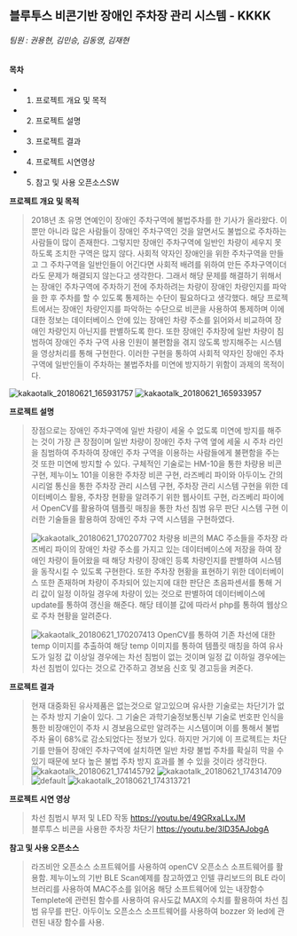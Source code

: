 ## 블루투스 비콘기반 장애인 주차장 관리 시스템 - KKKK
###### 팀원 : 권용현, 김민승, 김동영, 김재현

#### 목차

  - 1. 프로젝트 개요 및 목적
  - 2. 프로젝트 설명
  - 3. 프로젝트 결과
  - 4. 프로젝트 시연영상
  - 5. 참고 및 사용 오픈소스SW

**프로젝트 개요 및 목적**

> 2018년 초 유명 연예인이 장애인 주차구역에 불법주차를 한 기사가 올라왔다. 이뿐만 아니라 많은 사람들이 장애인 주차구역인 것을 알면서도 불법으로 주차하는 사람들이 많이 존재한다. 그렇지만 장애인 주차구역에 일반인 차량이 세우지 못하도록 조치한 구역은 많지 않다. 사회적 약자인 장애인을 위한 주차구역을 만들고 그 주차구역을 일반인들이 어긴다면 사회적 배려를 위하여 만든 주차구역이더라도 문제가 해결되지 않는다고 생각한다. 그래서 해당 문제를 해결하기 위해서는 장애인 주차구역에 주차하기 전에 주차하려는 차량이 장애인 차량인지를 파악을 한 후 주차를 할 수 있도록 통제하는 수단이 필요하다고 생각했다. 해당 프로젝트에서는 장애인 차량인지를 파악하는 수단으로 비콘을 사용하여 통제하며 이에 대한 정보는 데이터베이스 안에 있는 장애인 차량 주소를 읽어와서 비교하여 장애인 차량인지 아닌지를 판별하도록 한다. 또한 장애인 주차장에 일반 차량이 침범하여 장애인 주차 구역 사용 인원이 불편함을 겪지 않도록 방지해주는 시스템을 영상처리를 통해 구현한다. 이러한 구현을 통하여 사회적 약자인 장애인 주차구역에 일반인들이 주차하는 불법주차를 미연에 방지하기 위함이 과제의 목적이다. 

![kakaotalk_20180621_165931757](https://user-images.githubusercontent.com/37283217/41706307-6e52236e-7576-11e8-9ad9-e97ed6a408f6.png)
![kakaotalk_20180621_165933957](https://user-images.githubusercontent.com/37283217/41706581-1d561d48-7577-11e8-90dd-ec7ca7bca0d2.png)

**프로젝트 설명**

> 장점으로는 장애인 주차구역에 일반 차량이 세울 수 없도록 미연에 방지를 해주는 것이 가장 큰 장점이며 일반 차량이 장애인 주차 구역 옆에 세울 시 주차 라인을 침범하여 주차하여 장애인 주차 구역을 이용하는 사람들에게 불편함을 주는 것 또한 미연에 방지할 수 있다. 구체적인 기술로는 HM-10을 통한 차량용 비콘 구현, 제누이노 101을 이용한 주차장 비콘 구현, 라즈베리 파이와 아두이노 간의 시리얼 통신을 통한 주차장 관리 시스템 구현, 주차장 관리 시스템 구현을 위한 데이터베이스 활용, 주차장 현황을 알려주기 위한 웹사이트 구현, 라즈베리 파이에서 OpenCV를 활용하여 템플릿 매칭을 통한 차선 침범 유무 판단 시스템 구현 이러한 기술들을 활용하여 장애인 주차 구역 시스템을 구현하였다. 
>
> ![kakaotalk_20180621_170207702](https://user-images.githubusercontent.com/37283217/41706726-765dcc42-7577-11e8-9bf2-bedf3911b2d1.png)
> 차량용 비콘의 MAC 주소들을 주차장 라즈베리 파이의 장애인 차량 주소를 가지고 있는 데이터베이스에 저장을 하여 장애인 차량이 들어왔을 때 해당 차량이 장애인 등록 차량인지를 판별하여 시스템을 동작시킬 수 있도록 구현한다. 또한 주차장 현황을 표현하기 위한 데이터베이스 또한 존재하며 차량이 주차되어 있는지에 대한 판단은 초음파센서를 통해 거리 값이 일정 이하일 경우에 차량이 있는 것으로 판별하여 데이터베이스에 update를 통하여 갱신을 해준다. 해당 테이블 값에 따라서 php를 통하여 웹상으로 주차 현황을 알려준다.
>
> ![kakaotalk_20180621_170207413](https://user-images.githubusercontent.com/37283217/41706738-7e330432-7577-11e8-89f5-a5a4ee2fec6f.png)
> OpenCV를 통하여 기존 차선에 대한 temp 이미지를 추출하여 해당 temp 이미지를 통하여 템플릿 매칭을 하여 유사도가 일정 값 이상일 경우에는 차선 침범이 없는 것이며 일정 값 이하일 경우에는 차선 침범이 있다는 것으로 간주하고 경보음 신호 및 경고등을 켜준다.

**프로젝트 결과**

>현재 대중화된 유사제품은 없는것으로 알고있으며 유사한 기술로는 차단기가 없는 주차 방지 기술이 있다. 그 기술은 과학기술정보통신부 기술로 번호판 인식을 통한 비장애인이 주차 시 경보음으로만 알려주는 시스템이며
이를 통해서 불법 주차 율이 68%로 감소되었다는 정보가 있다. 하지만 거기에 이 프로젝트는 차단기를 만들어 장애인 주차구역에 설치하면 일반 차량 불법 주차를 확실히 막을 수 있기 때문에 보다 높은 불법 주차 방지 효과를 볼 수 있을 것이라 생각한다.
> ![kakaotalk_20180621_174145792](https://user-images.githubusercontent.com/37283217/41708153-c287ad9c-757a-11e8-947a-cbef196c846a.png)
> ![kakaotalk_20180621_174314709](https://user-images.githubusercontent.com/37283217/41708180-d45b4722-757a-11e8-9059-66d2fa3ff899.png)
> ![default](https://user-images.githubusercontent.com/37283217/41708228-f25cc2f0-757a-11e8-8308-da68cd75f457.jpg)
> ![kakaotalk_20180621_174313721](https://user-images.githubusercontent.com/37283217/41708193-d9f2b26a-757a-11e8-8461-ddc16bef9cea.png)

**프로젝트 시연 영상**

>차선 침범시 부저 및 LED 작동 <https://youtu.be/49GRxaLLxJM>  
>블루투스 비콘을 사용한 주차장 차단기 <https://youtu.be/3ID35AJobgA>

**참고 및 사용 오픈소스**

>라즈비안 오픈소스 소프트웨어를 사용하여 openCV 오픈소스 소프트웨어를 활용함.
제누이노의 기반 BLE Scan예제를 참고하였고 인텔 큐리보드의 BLE 라이브러리를 사용하여 MAC주소를 읽어옴
해당 소프트웨어에 있는 내장함수 Templete에 관련된 함수를 사용하여 유사도값 MAX의 수치를 활용하여
차선 침범 유무를 판단.
아두이노 오픈소스 소프트웨어를 사용하여 bozzer 와 led에 관련된 내장 함수를 사용.

